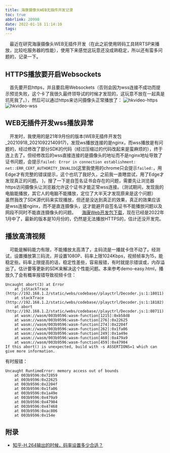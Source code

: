 ```yaml
---
title: 海康摄像头WEB无插件开发记录
toc: true
abbrlink: 20990
date: 2022-01-18 11:14:10
tags:
---
```


&emsp;最近在研究海康摄像头WEB无插件开发（在此之前使用转码工具转RTSP来播放，比较吃服务器的性能），使用下来感觉这玩意还没成熟稳定，所以还有蛮多问题的，记录一下。

## HTTPS播放要开启Websockets
&emsp;首先要开启https，并且要启用Websockets（否则会因为wss连接不成功而提示预览失败，这个卡了我很久最终领导试的时候才发现的，这玩意不放在一起真是坑死我了。），然后可以通过https来访问摄像头正常播放了：
![hkvideo-https](/blog/blog_images/未分类/hkvideo-https.webp)
![hkvideo-wss](/blog/blog_images/未分类/hkvideo-wss.webp)

## WEB无插件开发wss播放异常
&emsp;开发时，我使用的是21年9月份的版本(WEB无插件开发包_20210918_20210922140917)，发现ws播放连接的是nginx，而wss播放是有问题的，经过修改了部分SDK的代码（经过压缩过的代码改起来是蛮麻烦的），终于连上去了。但经修改后的wss直接连接的是摄像头的地址而不是nginx地址导致了证书问题，会提示`failed: Error in connection establishment: net::ERR_CERT_AUTHORITY_INVALID`(这里我使用的chrome只会提示`failed:`，用Edge才有完整的错误提示，这个也坑了我好久，之前我一直瞎尝试，用了Edge才发现真正的问题。 )，搜了一下是自签名证书会存在的问题，需要先让浏览器https访问摄像头让浏览器允许这个证书才能正常wss连接。（测试期间，发现我的电脑能播放，其它人的电脑不能播放，定位了大半天才发现原来是这个问题）
&emsp;虽然我改了SDK源代码来实现播放，但还是没达到真正的效果，真正的效果应该是wss连接nginx，而不是直连摄像头，这才能避开自签名证书不能播放问题以及网段不同时不能直连摄像头的问题。
&emsp;[海康Web开发包下载](https://open.hikvision.com/download/5cda567cf47ae80dd41a54b3?type=10&id=4c945d18fa5f49638ce517ec32e24e24)，现在已经是2022年1月中了，最新的版本是10月份的，仍然是无法播放HTTPS的，估计还没开发完。

## 播放高清视频
&emsp;可能是解码能力有限，不能播放太高清了，主码流是一播就卡住不动了。经测试，设置播放第三码流，并设置1080P、码率上限1024Kbps，视频帧率为15，能稳定些。码率上限提高的话，稳定性差些，容易报错，有时就提示错误或，内存溢出了。估计要等更新的SDK来解决这个性能问题。本来参考demo-easy.html，播放久了会有概率报错导致视频卡住：
```
Uncaught abort(3) at Error
    at jsStackTrace (http://192.168.1.2/static/webs/codebase//playctrl/Decoder.js:1:18011)
    at stackTrace (http://192.168.1.2/static/webs/codebase//playctrl/Decoder.js:1:18182)
    at abort (http://192.168.1.2/static/webs/codebase//playctrl/Decoder.js:1:80711)
    at wasm://wasm/003b9596:wasm-function[1215]:0xb58d8
    at wasm://wasm/003b9596:wasm-function[276]:0x22625
    at wasm://wasm/003b9596:wasm-function[274]:0x2204f
    at wasm://wasm/003b9596:wasm-function[262]:0x1fa06
    at wasm://wasm/003b9596:wasm-function[249]:0x1a49e
    at wasm://wasm/003b9596:wasm-function[460]:0x479a9
    at wasm://wasm/003b9596:wasm-function[459]:0x47904
If this abort() is unexpected, build with -s ASSERTIONS=1 which can give more information.
```
有时报错：
```
Uncaught RuntimeError: memory access out of bounds
    at 003b9596:0x72859
    at 003b9596:0x22625
    at 003b9596:0x2204f
    at 003b9596:0x1fa06
    at 003b9596:0x1a49e
    at 003b9596:0x479a9
    at 003b9596:0x47904
    at 003b9596:0x47468
    at 003b9596:0xac806
    at 003b9596:0x154e
```

## 附录
- [知乎-H.264输出的时候，码率设置多少合适？](https://www.zhihu.com/question/49460691/answer/221679991)
